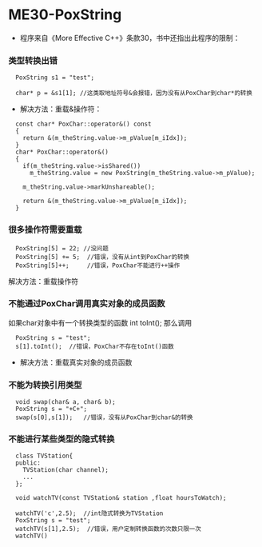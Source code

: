 ME30-PoxString
=================================== 
* 程序来自《More Effective C++》条款30，书中还指出此程序的限制：
### 类型转换出错
```
  PoxString s1 = "test";

  char* p = &s1[1]; //这类取地址符号&会报错，因为没有从PoxChar到char*的转换
```  
* 解决方法：重载&操作符：
```
  const char* PoxChar::operator&() const
  {
    return &(m_theString.value->m_pValue[m_iIdx]);
  }
  char* PoxChar::operator&()
  {
    if(m_theString.value->isShared())
      m_theString.value = new PoxString(m_theString.value->m_pValue);
      
    m_theString.value->markUnshareable();
    
    return &(m_theString.value->m_pValue[m_iIdx]);
  }
```
### 很多操作符需要重载
```
  PoxString[5] = 22; //没问题
  PoxString[5] += 5;  //错误，没有从int到PoxChar的转换
  PoxString[5]++;     //错误，PoxChar不能进行++操作
```  
  解决方法：重载操作符
  
### 不能通过PoxChar调用真实对象的成员函数
   如果char对象中有一个转换类型的函数 int toInt();
   那么调用
```  
  PoxString s = "test";
  s[1].toInt();  //错误，PoxChar不存在toInt()函数
```    
* 解决方法：重载真实对象的成员函数
  
### 不能为转换引用类型
```  
  void swap(char& a, char& b);
  PoxString s = "+C+";
  swap(s[0],s[1]);   //错误，没有从PoxChar到char&的转换
```    
### 不能进行某些类型的隐式转换
```  
  class TVStation{
  public:
    TVStation(char channel);
    ...
  };
  
  void watchTV(const TVStation& station ,float hoursToWatch);
  
  watchTV('c',2.5);  //int隐式转换为TVStation
  PoxString s = "test";
  watchTV(s[1],2.5);  //错误，用户定制转换函数的次数只限一次
  watchTV()
```   
